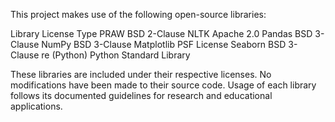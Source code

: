 This project makes use of the following open-source libraries:

Library	License Type
PRAW	BSD 2-Clause
NLTK	Apache 2.0
Pandas	BSD 3-Clause
NumPy	BSD 3-Clause
Matplotlib	PSF License
Seaborn	BSD 3-Clause
re (Python)	Python Standard Library

These libraries are included under their respective licenses. No modifications have been made to their source code. Usage of each library follows its documented guidelines for research and educational applications.
